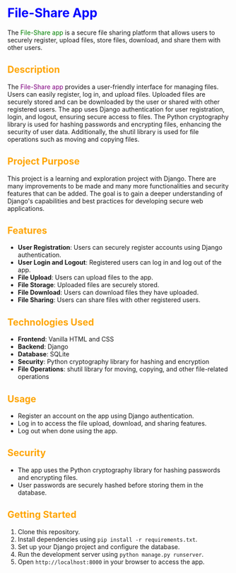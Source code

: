 # <span style="color:blue;">File-Share App</span>

The <span style="color:green;">File-Share app</span> is a secure file sharing platform that allows users to securely register, upload files, store files, download, and share them with other users.

## <span style="color:orange;">Description</span>

The <span style="color:purple;">File-Share app</span> provides a user-friendly interface for managing files. Users can easily register, log in, and upload files. Uploaded files are securely stored and can be downloaded by the user or shared with other registered users. The app uses Django authentication for user registration, login, and logout, ensuring secure access to files. The Python cryptography library is used for hashing passwords and encrypting files, enhancing the security of user data. Additionally, the shutil library is used for file operations such as moving and copying files.

## <span style="color:orange;">Project Purpose</span>

This project is a learning and exploration project with Django. There are many improvements to be made and many more functionalities and security features that can be added. The goal is to gain a deeper understanding of Django's capabilities and best practices for developing secure web applications.

## <span style="color:orange;">Features</span>

- **User Registration**: Users can securely register accounts using Django authentication.
- **User Login and Logout**: Registered users can log in and log out of the app.
- **File Upload**: Users can upload files to the app.
- **File Storage**: Uploaded files are securely stored.
- **File Download**: Users can download files they have uploaded.
- **File Sharing**: Users can share files with other registered users.

## <span style="color:orange;">Technologies Used</span>

- **Frontend**: Vanilla HTML and CSS
- **Backend**: Django
- **Database**: SQLite
- **Security**: Python cryptography library for hashing and encryption
- **File Operations**: shutil library for moving, copying, and other file-related operations

## <span style="color:orange;">Usage</span>

- Register an account on the app using Django authentication.
- Log in to access the file upload, download, and sharing features.
- Log out when done using the app.

## <span style="color:orange;">Security</span>

- The app uses the Python cryptography library for hashing passwords and encrypting files.
- User passwords are securely hashed before storing them in the database.

## <span style="color:orange;">Getting Started</span>

1. Clone this repository.
2. Install dependencies using `pip install -r requirements.txt`.
3. Set up your Django project and configure the database.
4. Run the development server using `python manage.py runserver`.
5. Open `http://localhost:8000` in your browser to access the app.





